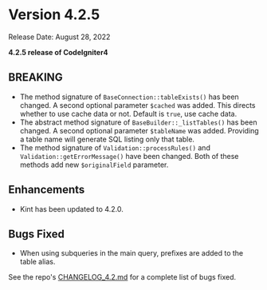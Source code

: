 # Version 4.2.5

Release Date: August 28, 2022

**4.2.5 release of CodeIgniter4**

<div class="contents" local="" depth="2">

</div>

## BREAKING

- The method signature of `BaseConnection::tableExists()` has been
  changed. A second optional parameter `$cached` was added. This directs
  whether to use cache data or not. Default is `true`, use cache data.
- The abstract method signature of `BaseBuilder::_listTables()` has been
  changed. A second optional parameter `$tableName` was added. Providing
  a table name will generate SQL listing only that table.
- The method signature of `Validation::processRules()` and
  `Validation::getErrorMessage()` have been changed. Both of these
  methods add new `$originalField` parameter.

## Enhancements

- Kint has been updated to 4.2.0.

## Bugs Fixed

- When using subqueries in the main query, prefixes are added to the
  table alias.

See the repo's
[CHANGELOG_4.2.md](https://github.com/codeigniter4/CodeIgniter4/blob/develop/changelogs/CHANGELOG_4.2.md)
for a complete list of bugs fixed.
